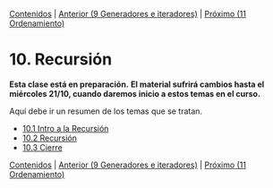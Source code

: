[Contenidos](../Contenidos.md) \| [Anterior (9 Generadores e iteradores)](../09_Generadores_e_Iteradores/00_Resumen.md) \| [Próximo (11 Ordenamiento)](../11_Ordenamiento/00_Resumen.md)

# 10. Recursión
**Esta clase está en preparación.**
**El material sufrirá cambios hasta el miércoles 21/10, cuando daremos inicio a estos temas en el curso.**

Aquí debe ir un resumen de los temas que se tratan.


* [10.1 Intro a la Recursión](01_Recursion.md)
* [10.2 Recursión](02_EjerciciosRec.md)
* [10.3 Cierre](03_Cierre.md)


[Contenidos](../Contenidos.md) \| [Anterior (9 Generadores e iteradores)](../09_Generadores_e_Iteradores/00_Resumen.md) \| [Próximo (11 Ordenamiento)](../11_Ordenamiento/00_Resumen.md)
